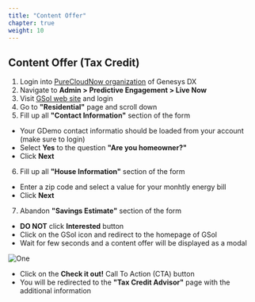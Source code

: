 ```yaml
---
title: "Content Offer"
chapter: true
weight: 10
---
```


## Content Offer (Tax Credit)
1. Login into [PureCloudNow organization](https://login.mypurecloud.com/#/authenticate-adv/org/purecloudnow) of Genesys DX
2. Navigate to **Admin > Predictive Engagement > Live Now**
3. Visit [GSol web site](https://gsolgc.demo.genesys.com/) and login 
4. Go to **"Residential"** page and scroll down
5. Fill up all **"Contact Information"** section of the form
- Your GDemo contact informatio should be loaded from your account (make sure to login)
- Select **Yes** to the question **"Are you homeowner?"**
- Click   **Next**  
6. Fill up all **"House Information"** section of the form
- Enter a zip code and select a value for your monhtly energy bill
- Click   **Next**  
7. Abandon **"Savings Estimate"** section of the form
- **DO NOT** click   **Interested**   button
- Click on the GSol icon and redirect to the homepage of GSol 
- Wait for few seconds and a content offer will be displayed as a modal

![One](/images/dx_gsol_gpe_tax_credit_offer.png)

- Click on the   **Check it out!**   Call To Action (CTA) button 
- You will be redirected to the **"Tax Credit Advisor"** page with the additional information

